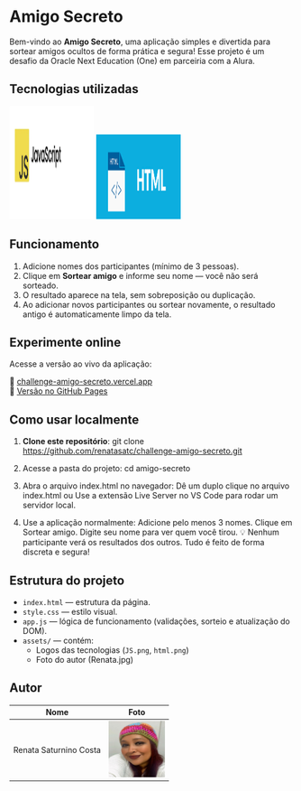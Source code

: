 # Amigo Secreto

Bem-vindo ao **Amigo Secreto**, uma aplicação simples e divertida para sortear amigos ocultos de forma prática e segura!
Esse projeto é um desafio da Oracle Next Education (One) em parceiria com a Alura.

## Tecnologias utilizadas

<img src="assets/JS.png" alt="JavaScript" width="150" height="200" /> <img src="assets/html.png" alt="HTML" width="150" height="150" /> 

## Funcionamento

1. Adicione nomes dos participantes (mínimo de 3 pessoas).
2. Clique em **Sortear amigo** e informe seu nome — você não será sorteado.
3. O resultado aparece na tela, sem sobreposição ou duplicação.
4. Ao adicionar novos participantes ou sortear novamente, o resultado antigo é automaticamente limpo da tela.

## Experimente online

Acesse a versão ao vivo da aplicação:

🔗 [challenge-amigo-secreto.vercel.app](https://challenge-amigo-secreto-self.vercel.app/)  
🔗 [Versão no GitHub Pages](https://renatasatc.github.io/challenge-amigo-secreto/)

## Como usar localmente

1. **Clone este repositório**:
      git clone https://github.com/renatasatc/challenge-amigo-secreto.git

2. Acesse a pasta do projeto:
   cd amigo-secreto

3. Abra o arquivo index.html no navegador:
   Dê um duplo clique no arquivo index.html
   ou
   Use a extensão Live Server no VS Code para rodar um servidor local.

4. Use a aplicação normalmente:
   Adicione pelo menos 3 nomes.
   Clique em Sortear amigo.
   Digite seu nome para ver quem você tirou.
  💡 Nenhum participante verá os resultados dos outros. Tudo é feito de forma discreta e segura!

## Estrutura do projeto

- `index.html` — estrutura da página.
- `style.css` — estilo visual.
- `app.js` — lógica de funcionamento (validações, sorteio e atualização do DOM).
- `assets/` — contém:
  - Logos das tecnologias (`JS.png`, `html.png`)
  - Foto do autor (Renata.jpg)

## Autor

| Nome                  | Foto                     |
|-----------------------|--------------------------|
| Renata Saturnino Costa | <img src="assets/Renata.jpg" alt="Foto da Renata" width="100" height="100" /> | |
